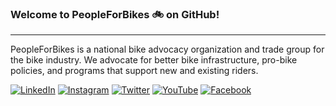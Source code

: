 ### Welcome to PeopleForBikes :bike: on GitHub! 
---

PeopleForBikes is a national bike advocacy organization and trade group for the bike industry. We advocate for better bike infrastructure, pro-bike policies, and programs that support new and existing riders.


[![LinkedIn](https://img.shields.io/badge/-LinkedIn-blue?style=flat&logo=Linkedin&logoColor=white)](https://www.linkedin.com/company/peopleforbikes/)
[![Instagram](https://img.shields.io/badge/-Instagram-c13584?style=flat&labelColor=c13584&logo=instagram&logoColor=white)](https://www.instagram.com/peopleforbikes/)
[![Twitter](https://img.shields.io/badge/Twitter-%231DA1F2.svg?style=flat&logo=Twitter&logoColor=white)](https://twitter.com/peopleforbikes)
[![YouTube](https://img.shields.io/badge/YouTube-%23FF0000.svg?style=flat&logo=YouTube&logoColor=white)](https://www.youtube.com/@peopleforbikes)
[![Facebook](https://img.shields.io/badge/Facebook-%231877F2.svg?style=flat&logo=Facebook&logoColor=white)](https://www.facebook.com/PeopleForBikes/)


<!--

**Here are some ideas to get you started:**


🌈 Contribution guidelines - how can the community get involved?
👩‍💻 Useful resources - where can the community find your docs? Is there anything else the community should know?
🍿 Fun facts - what does your team eat for breakfast?
🧙 Remember, you can do mighty things with the power of [Markdown](https://docs.github.com/github/writing-on-github/getting-started-with-writing-and-formatting-on-github/basic-writing-and-formatting-syntax)
-->
